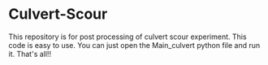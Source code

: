 # Culvert-Scour
This repository is for post processing of culvert scour experiment.
This code is easy to use.
You can just open the Main_culvert python file and run it. That's all!!
